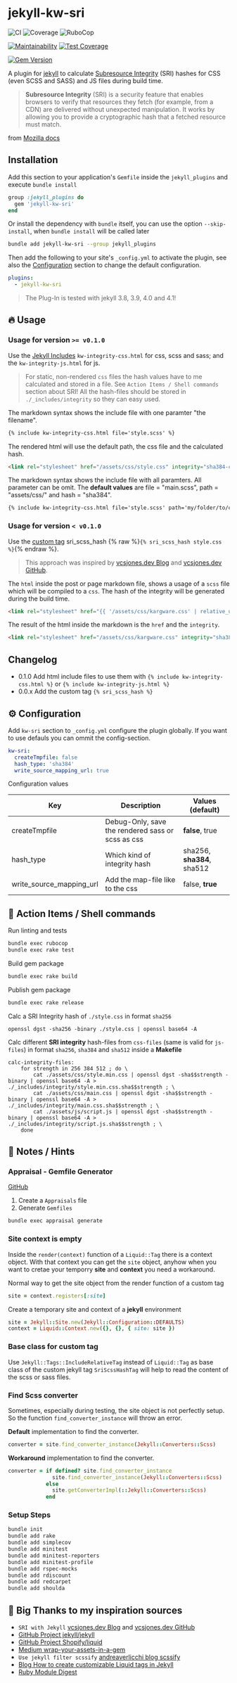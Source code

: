 # jekyll-kw-sri

![CI](https://github.com/n13org/jekyll-kw-sri/workflows/CI/badge.svg)
![Coverage](https://github.com/n13org/jekyll-kw-sri/workflows/Coverage/badge.svg)
![RuboCop](https://github.com/n13org/jekyll-kw-sri/workflows/RuboCop/badge.svg)

[![Maintainability](https://api.codeclimate.com/v1/badges/a82f10c3cd9fea769a0b/maintainability)](https://codeclimate.com/github/n13org/jekyll-kw-sri/maintainability)
[![Test Coverage](https://api.codeclimate.com/v1/badges/a82f10c3cd9fea769a0b/test_coverage)](https://codeclimate.com/github/n13org/jekyll-kw-sri/test_coverage)

[![Gem Version](https://badge.fury.io/rb/jekyll-kw-sri.svg)](https://badge.fury.io/rb/jekyll-kw-sri)

A plugin for [jekyll][Jekyll Website] to calculate [Subresource Integrity][Wikipedia SRI] (SRI) hashes for CSS (even SCSS and SASS) and JS files during build time.

> **Subresource Integrity** (SRI) is a security feature that enables browsers to verify that resources they fetch (for example, from a CDN) are delivered without unexpected manipulation. It works by allowing you to provide a cryptographic hash that a fetched resource must match.

from [Mozilla docs][Mozilla Subresource Integrity]

## Installation

Add this section to your application's `Gemfile` inside the `jekyll_plugins` and execute `bundle install`

```ruby
group :jekyll_plugins do
  gem 'jekyll-kw-sri'
end
```

Or install the dependency with `bundle` itself, you can use the option `--skip-install`, when `bundle install` will be called later

```sh
bundle add jekyll-kw-sri --group jekyll_plugins 
```

Then add the following to your site's `_config.yml` to activate the plugin, see also the [Configuration](#%EF%B8%8F-configuration) section to change the default configuration. 

```yaml
plugins:
  - jekyll-kw-sri
```

> The Plug-In is tested with jekyll 3.8, 3.9, 4.0 and 4.1!

## 🔥 Usage 

### Usage for version `>= v0.1.0`

Use the [Jekyll Includes] `kw-integrity-css.html` for css, scss and sass; and the `kw-integrity-js.html` for js. 

> For static, non-rendered `css` files the hash values have to me calculated and stored in a file. See `Action Items / Shell commands` section about SRI! All the hash-files should be stored in `./_includes/integrity` so they can easy used.

The markdown syntax shows the include file with one paramter "the filename". 

```markdown
{% include kw-integrity-css.html file='style.scss' %}
```

The rendered html will use the default path, the css file and the calculated hash.

```html
<link rel="stylesheet" href="/assets/css/style.css" integrity="sha384-cl6CK1yzEvoM3Sw3dL8YAm/P2VpQiD+mAFVkkb6Bh+23PP1ow2gXXGw4WnQlzO0B" crossorigin="anonymous">
```

The markdown syntax shows the include file with all paramters. All parameter can be omit. The **default values** are file = "main.scss", path = "assets/css/" and hash = "sha384".

```markdown
{% include kw-integrity-css.html file='style.scss' path='my/folder/to/css/' hash='sha512' %}
```

### Usage for version `< v0.1.0`

Use the [custom tag][Jekyll Liquid] sri_scss_hash {% raw %}`{% sri_scss_hash style.css %}`{% endraw %}. 

> This approach was inspired by [vcsjones.dev Blog] and [vcsjones.dev GitHub].

The `html` inside the post or page markdown file, shows a usage of a `scss` file which will be compiled to a `css`. The hash of the integrity will be generated during the build time. 

```html
<link rel="stylesheet" href="{{ '/assets/css/kargware.css' | relative_url }}" integrity="{% sri_scss_hash /assets/css/kargware.scss %}" crossorigin="anonymous">
```

The result of the html inside the markdown is the `href` and the `integrity`.

```html
<link rel="stylesheet" href="/assets/css/kargware.css" integrity="sha384-cl6CK1yzEvoM3Sw3dL8YAm/P2VpQiD+mAFVkkb6Bh+23PP1ow2gXXGw4WnQlzO0B" crossorigin="anonymous">
```

## Changelog

* 0.1.0 Add html include files to use them with  `{% include kw-integrity-css.html %}` or `{% include kw-integrity-js.html %}`
* 0.0.x Add the custom tag `{% sri_scss_hash %}`

## ⚙️ Configuration

Add `kw-sri` section to `_config.yml` configure the plugin globally. If you want to use defauls you can ommit the config-section.

```yaml
kw-sri:
  createTmpfile: false
  hash_type: 'sha384'
  write_source_mapping_url: true
```

 Configuration values

| Key                      | Description                                       | Values (**default**)       |
|--------------------------|---------------------------------------------------|----------------------------|
| createTmpfile            | Debug-Only, save the rendered sass or scss as css | **false**, true            |
| hash_type                | Which kind of integrity hash                      | sha256, **sha384**, sha512 |
| write_source_mapping_url | Add the map-file like to the css                  | false, **true**            |              

## 🚀 Action Items / Shell commands

Run linting and tests

```sh
bundle exec rubocop
bundle exec rake test
```

Build gem package

```sh
bundle exec rake build
```

Publish gem package

```sh
bundle exec rake release
```

Calc a SRI Integrity hash of `./style.css` in format `sha256`

```shell
openssl dgst -sha256 -binary ./style.css | openssl base64 -A
```

Calc different **SRI integrity** hash-files from `css-files` (same is valid for `js-files`) in format `sha256`, `sha384` and `sha512` inside a **Makefile**

```plain
calc-integrity-files:
	for strength in 256 384 512 ; do \
		cat ./assets/css/style.min.css | openssl dgst -sha$$strength -binary | openssl base64 -A > ./_includes/integrity/style.min.css.sha$$strength ; \
		cat ./assets/css/main.css | openssl dgst -sha$$strength -binary | openssl base64 -A > ./_includes/integrity/main.css.sha$$strength ; \
		cat ./assets/js/script.js | openssl dgst -sha$$strength -binary | openssl base64 -A > ./_includes/integrity/script.js.sha$$strength ; \
	done
```

## 📝 Notes / Hints

### Appraisal - Gemfile Generator

[GitHub](https://github.com/thoughtbot/appraisal)

1. Create a `Appraisals` file
2. Generate `Gemfiles`

```sh
bundle exec appraisal generate
```

### Site context is empty

Inside the `render(context)` function of a `Liquid::Tag` there is a context object. With that context you can get the `site` object, anyhow when you want to cretae your temporry **site** and **context** you need a workaround.

Normal way to get the site object from the render function of a custom tag

```ruby
site = context.registers[:site]
```

Create a temporary site and context of a **jekyll** environment

```ruby
site = Jekyll::Site.new(Jekyll::Configuration::DEFAULTS)
context = Liquid::Context.new({}, {}, { site: site })
```         

### Base class for custom tag
Use `Jekyll::Tags::IncludeRelativeTag` instead of `Liquid::Tag` as base class of the custom jekyll tag `SriScssHashTag` will help to read the content of the scss or sass files.

### Find Scss converter

Sometimes, especially during testing, the site object is not perfectly setup. So the function `find_converter_instance` will throw an error. 

**Default** implementation to find the converter.

```ruby
converter = site.find_converter_instance(Jekyll::Converters::Scss)
```

**Workaround** implementation to find the converter.

```ruby
converter = if defined? site.find_converter_instance
              site.find_converter_instance(Jekyll::Converters::Scss)
            else
              site.getConverterImpl(::Jekyll::Converters::Scss)
            end
```

### Setup Steps

```sh
bundle init
bundle add rake
bundle add simplecov
bundle add minitest
bundle add minitest-reporters
bundle add minitest-profile
bundle add rspec-mocks
bundle add rdiscount
bundle add redcarpet
bundle add shoulda
```

## 👋 Big Thanks to my inspiration sources

* `SRI with Jekyll` [vcsjones.dev Blog] and [vcsjones.dev GitHub]
* [GitHub Project jekyll/jekyll]
* [GitHub Project Shopify/liquid]
* [Medium wrap-your-assets-in-a-gem]
* `Use jekyll filter scssify` [andreaverlicchi blog scssify]
* [Blog How to create customizable Liquid tags in Jekyll]
* [Ruby Module Digest]

[Jekyll Website]: https://jekyllrb.com/
[Jekyll Liquid]: https://jekyllrb.com/docs/liquid/
[Jekyll Includes]: https://jekyllrb.com/docs/includes/
[Wikipedia SRI]: https://en.wikipedia.org/wiki/Subresource_Integrity
[Mozilla Subresource Integrity]: https://developer.mozilla.org/en-US/docs/Web/Security/Subresource_Integrity
[vcsjones.dev Blog]: https://vcsjones.dev/2016/11/02/sri-with-jekyll/
[vcsjones.dev GitHub]: https://github.com/vcsjones/vcsjones.dev/tree/main
[GitHub Project jekyll/jekyll]: https://github.com/jekyll/jekyll
[GitHub Project Shopify/liquid]: https://github.com/Shopify/liquid
[andreaverlicchi blog scssify]: https://www.andreaverlicchi.eu/critical-css-jekyll-sass-github-pages/
[Ruby Module Digest]: https://ruby-doc.com/stdlib/libdoc/digest/rdoc/Digest.html
[Blog How to create customizable Liquid tags in Jekyll]: https://blog.sverrirs.com/2016/04/custom-jekyll-tags.html
[Medium wrap-your-assets-in-a-gem]: https://medium.com/@paulfarino/wrap-your-assets-in-a-gem-3ad7ecf5b075
